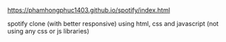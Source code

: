 https://phamhongphuc1403.github.io/spotify/index.html

 spotify clone (with better responsive) using html, css and javascript (not using any css or js libraries)
